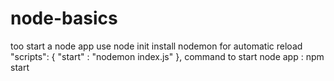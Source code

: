 # node-basics
too start a node app use node init
install nodemon for automatic reload
"scripts": {
    "start" : "nodemon index.js"
  },
 command to start node app : npm start
 
